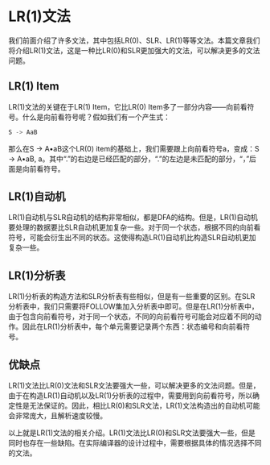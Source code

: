 # LR(1)文法
我们前面介绍了许多文法，其中包括LR(0)、SLR、LR(1)等等文法。本篇文章我们将介绍LR(1)文法，这是一种比LR(0)和SLR更加强大的文法，可以解决更多的文法问题。

## LR(1) Item
LR(1)文法的关键在于LR(1) Item，它比LR(0) Item多了一部分内容——向前看符号。什么是向前看符号呢？假如我们有一个产生式：
```c
S -> AaB
```

那么在S -> A•aB这个LR(0) item的基础上，我们需要跟上向前看符号a，变成：S -> A•aB, a。其中“.”的右边是已经匹配的部分，“.”的左边是未匹配的部分，“，”后面是向前看符号。

## LR(1)自动机
LR(1)自动机与SLR自动机的结构非常相似，都是DFA的结构。但是，LR(1)自动机要处理的数据要比SLR自动机更加复杂一些。对于同一个状态，根据不同的向前看符号，可能会衍生出不同的状态。这使得构造LR(1)自动机比构造SLR自动机更加复杂一些。

## LR(1)分析表
LR(1)分析表的构造方法和SLR分析表有些相似，但是有一些重要的区别。在SLR分析表中，我们只需要将FOLLOW集加入分析表中即可。但是在LR(1)分析表中，由于包含向前看符号，对于同一个状态，不同的向前看符号可能会对应着不同的动作。因此在LR(1)分析表中，每个单元需要记录两个东西：状态编号和向前看符号。

## 优缺点
LR(1)文法比LR(0)文法和SLR文法要强大一些，可以解决更多的文法问题。但是，由于在构造LR(1)自动机以及LR(1)分析表的过程中，需要用到向前看符号，所以确定性是无法保证的。因此，相比LR(0)和SLR文法，LR(1)文法构造出的自动机可能会非常庞大，且解析速度较慢。

以上就是LR(1)文法的相关介绍。LR(1)文法比LR(0)和SLR文法要强大一些，但是同时也存在一些缺陷。在实际编译器的设计过程中，需要根据具体的情况选择不同的文法。